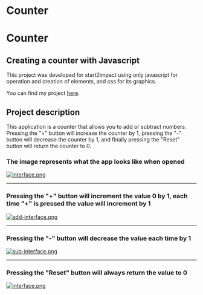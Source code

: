 # Counter

# Counter

## Creating a counter with Javascript

This project was developed for start2impact using only javascript for operation and creation of elements, and css for its graphics.

You can find my project [here](https://dazzling-malasada-c39240.netlify.app/ "Counter").

## Project description

This application is a counter that allows you to add or subtract numbers. Pressing the "+" button will increase the counter by 1, pressing the "-" button will decrease the counter by 1, and finally pressing the "Reset" button will return the counter to 0.


### The image represents what the app looks like when opened

[![interface.png](https://i.postimg.cc/Qdc1jJWn/interface.png)](https://postimg.cc/FYs7Zcpj)

---

### Pressing the "+" button will increment the value 0 by 1, each time "+" is pressed the value will increment by 1

[![add-interface.png](https://i.postimg.cc/BndrW4GG/add-interface.png)](https://postimg.cc/gxHS89JM)

---

### Pressing the "-" button will decrease the value each time by 1

[![sub-interface.png](https://i.postimg.cc/jSTB3hV4/sub-interface.png)](https://postimg.cc/dLWWLrVh)

---

### Pressing the "Reset" button will always return the value to 0

[![interface.png](https://i.postimg.cc/Qdc1jJWn/interface.png)](https://postimg.cc/FYs7Zcpj)
